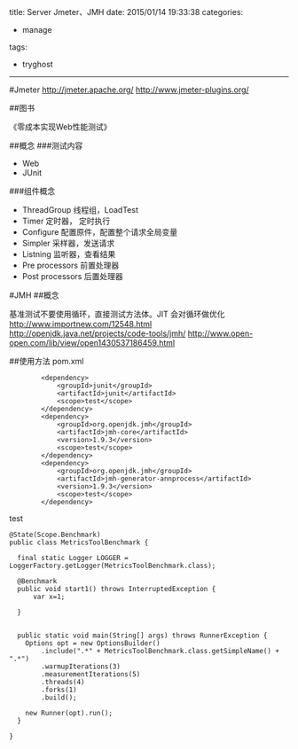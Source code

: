 title: Server Jmeter、JMH
date: 2015/01/14 19:33:38
categories:

 - manage 


tags:

- tryghost

---

#Jmeter
http://jmeter.apache.org/
http://www.jmeter-plugins.org/

##图书

《零成本实现Web性能测试》

##概念
###测试内容
 * Web
 * JUnit

###组件概念
 * ThreadGroup  线程组，LoadTest
 * Timer  定时器， 定时执行
 * Configure 配置原件，配置整个请求全局变量
 * Simpler 采样器，发送请求
 * Listning 监听器，查看结果
 * Pre processors 前置处理器
 * Post processors 后置处理器

#JMH
##概念

基准测试不要使用循环，直接测试方法体。JIT 会对循环做优化
http://www.importnew.com/12548.html
http://openjdk.java.net/projects/code-tools/jmh/
http://www.open-open.com/lib/view/open1430537186459.html

##使用方法
pom.xml
```language-xml
        <dependency>
            <groupId>junit</groupId>
            <artifactId>junit</artifactId>
            <scope>test</scope>
        </dependency>
        <dependency>
            <groupId>org.openjdk.jmh</groupId>
            <artifactId>jmh-core</artifactId>
            <version>1.9.3</version>
            <scope>test</scope>
        </dependency>
        <dependency>
            <groupId>org.openjdk.jmh</groupId>
            <artifactId>jmh-generator-annprocess</artifactId>
            <version>1.9.3</version>
            <scope>test</scope>
        </dependency>
```

test
```language-java
@State(Scope.Benchmark)
public class MetricsToolBenchmark {

  final static Logger LOGGER = LoggerFactory.getLogger(MetricsToolBenchmark.class);

  @Benchmark
  public void start1() throws InterruptedException {
      var x=1;

  }


  public static void main(String[] args) throws RunnerException {
    Options opt = new OptionsBuilder()
        .include(".*" + MetricsToolBenchmark.class.getSimpleName() + ".*")
        .warmupIterations(3)
        .measurementIterations(5)
        .threads(4)
        .forks(1)
        .build();

    new Runner(opt).run();
  }

}
```





